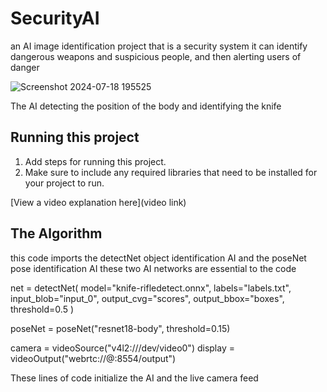 # SecurityAI
an AI image identification project that is a security system
it can identify dangerous weapons and suspicious people, and then alerting users of danger

![Screenshot 2024-07-18 195525](https://github.com/user-attachments/assets/50807d9c-539a-4d84-b8af-8ceb92f3a7ff)

The AI detecting the position of the body and identifying the knife


## Running this project

1. Add steps for running this project.
2. Make sure to include any required libraries that need to be installed for your project to run.

[View a video explanation here](video link)



## The Algorithm

this code imports the detectNet object identification AI and the poseNet pose identification AI 
these two AI networks are essential to the code

net = detectNet(
    model="knife-rifledetect.onnx",
    labels="labels.txt",
    input_blob="input_0",
    output_cvg="scores",
    output_bbox="boxes",
    threshold=0.5
)

poseNet = poseNet("resnet18-body", threshold=0.15)

camera = videoSource("v4l2:///dev/video0")
display = videoOutput("webrtc://@:8554/output")

These lines of code initialize the AI and the live camera feed


